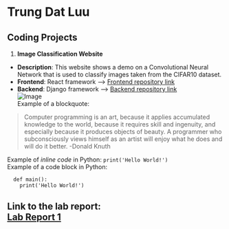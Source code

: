 # Trung Dat Luu
## Coding Projects
1. **Image Classification Website**
* **Description**: This website shows a demo on a Convolutional Neural Network that is used to classify images taken from the CIFAR10 dataset.
* **Frontend**: React framework --> [Frontend repository link](https://github.com/dashluu/ImageClassificationFrontend)
* **Backend**: Django framework --> [Backend repository link](https://github.com/dashluu/ImageClassificationBackend) <br>
![Image](https://people.minesparis.psl.eu/fabien.moutarde/ES_MachineLearning/mini-projets/cifar10_notebook_fichiers/cifar_10.png) <br>
Example of a blockquote: <br>
> Computer programming is an art, because it applies accumulated knowledge to the world, because it requires skill and ingenuity, and especially because it produces objects of beauty. A programmer who subconsciously views himself as an artist will enjoy what he does and will do it better. -Donald Knuth

Example of *inline code* in Python: `print('Hello World!')` <br>
Example of a code block in Python: <br>
```
  def main():
    print('Hello World!')
```
Link to the lab report:<br>
[Lab Report 1](lab-report-1-week-0.html)
---
